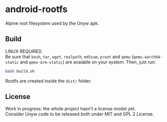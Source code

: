 # android-rootfs
Alpine root filesystem used by the Unyw apk.  

## Build
LINUX REQUIRED.  
Be sure that `bash`, `tar`, `wget`, `realpath`, `md5sum`, `proot` and `qemu` (`qemu-aarch64-static` and `qemu-arm-static`) are avaiable on your system.
Then, just run: 
```bash
bash build.sh
```
Rootfs are created inside the `dist/` folder.
  
  
## License
Work in progress: the whole project hasn't a license model yet.  
Consider Unyw code to be released both under MIT and GPL 2 License.  
